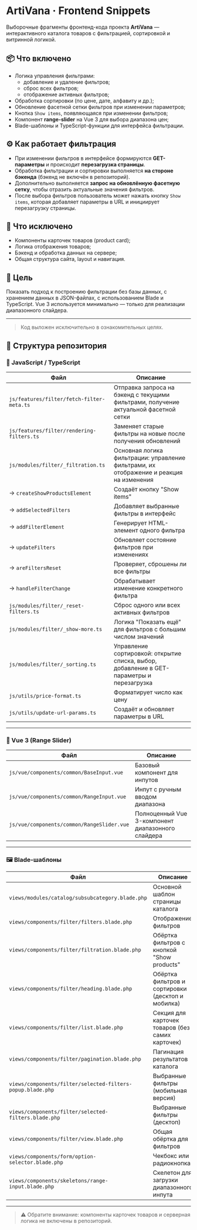 # ArtiVana · Frontend Snippets

Выборочные фрагменты фронтенд-кода проекта **ArtiVana** — интерактивного каталога товаров с фильтрацией, сортировкой и витринной логикой.

## 📦 Что включено

- Логика управления фильтрами:
  - добавление и удаление фильтров;
  - сброс всех фильтров;
  - отображение активных фильтров;
- Обработка сортировки (по цене, дате, алфавиту и др.);
- Обновление фасетной сетки фильтров при изменении параметров;
- Кнопка `Show items`, появляющаяся при изменении фильтров;
- Компонент **range-slider** на Vue 3 для выбора диапазона цен;
- Blade-шаблоны и TypeScript-функции для интерфейса фильтрации.

## ⚙️ Как работает фильтрация

- При изменении фильтров в интерфейсе формируются **GET-параметры** и происходит **перезагрузка страницы**.
- Обработка фильтрации и сортировки выполняется **на стороне бэкенда** (бэкенд не включён в репозиторий).
- Дополнительно выполняется **запрос на обновлённую фасетную сетку**, чтобы отразить актуальные значения фильтров.
- После выбора фильтров пользователь может нажать кнопку `Show items`, которая добавляет параметры в URL и инициирует перезагрузку страницы.

## 🚫 Что исключено

- Компоненты карточек товаров (product card);
- Логика отображения товаров;
- Бэкенд и обработка данных на сервере;
- Общая структура сайта, layout и навигация.

## 🎯 Цель

Показать подход к построению фильтрации без базы данных, с хранением данных в JSON-файлах, с использованием Blade и TypeScript. Vue 3 используется минимально — только для реализации диапазонного слайдера.

---

> Код выложен исключительно в ознакомительных целях.


## 📁 Структура репозитория

### 🧩 JavaScript / TypeScript

| Файл | Описание |
|------|----------|
| `js/features/filter/fetch-filter-meta.ts` | Отправка запроса на бэкенд с текущими фильтрами, получение актуальной фасетной сетки |
| `js/features/filter/rendering-filters.ts` | Заменяет старые фильтры на новые после получения обновлений |
| `js/modules/filter/_filtration.ts` | Основная логика фильтрации: управление фильтрами, их отображение и реакция на изменения |
| → `createShowProductsElement` | Создаёт кнопку "Show items" |
| → `addSelectedFilters` | Добавляет выбранные фильтры в интерфейс |
| → `addFilterElement` | Генерирует HTML-элемент одного фильтра |
| → `updateFilters` | Обновляет состояние фильтров при изменениях |
| → `areFiltersReset` | Проверяет, сброшены ли все фильтры |
| → `handleFilterChange` | Обрабатывает изменение конкретного фильтра |
| `js/modules/filter/_reset-filters.ts` | Сброс одного или всех активных фильтров |
| `js/modules/filter/_show-more.ts` | Логика "Показать ещё" для фильтров с большим числом значений |
| `js/modules/filter/_sorting.ts` | Управление сортировкой: открытие списка, выбор, добавление в GET-параметры и перезагрузка |
| `js/utils/price-format.ts` | Форматирует число как цену |
| `js/utils/update-url-params.ts` | Создаёт и обновляет параметры в URL |

---

### 🧱 Vue 3 (Range Slider)

| Файл | Описание |
|------|----------|
| `js/vue/components/common/BaseInput.vue` | Базовый компонент для инпутов |
| `js/vue/components/common/RangeInput.vue` | Инпут с ручным вводом диапазона |
| `js/vue/components/common/RangeSlider.vue` | Полноценный Vue 3-компонент диапазонного слайдера |

---

### 🖼 Blade-шаблоны

| Файл | Описание |
|------|----------|
| `views/modules/catalog/subsubcategory.blade.php` | Основной шаблон страницы каталога |
| `views/components/filter/filters.blade.php` | Отображение фильтров |
| `views/components/filter/filtration.blade.php` | Обёртка фильтров с кнопкой "Show products" |
| `views/components/filter/heading.blade.php` | Обёртка фильтров и сортировки (десктоп и мобилка) |
| `views/components/filter/list.blade.php` | Секция для карточек товаров (без самих карточек) |
| `views/components/filter/pagination.blade.php` | Пагинация результатов каталога |
| `views/components/filter/selected-filters-popup.blade.php` | Выбранные фильтры (мобильная версия) |
| `views/components/filter/selected-filters.blade.php` | Выбранные фильтры (десктоп) |
| `views/components/filter/view.blade.php` | Общая обёртка для фильтров |
| `views/components/form/option-selector.blade.php` | Чекбокс или радиокнопка |
| `views/components/skeletons/range-input.blade.php` | Скелетон для загрузки диапазонного инпута |

---

> ⚠️ Обратите внимание: компоненты карточек товаров и серверная логика не включены в репозиторий.
